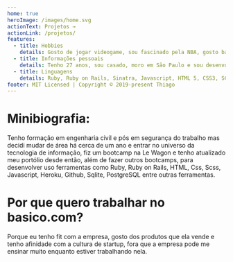 ```yaml
---
home: true
heroImage: /images/home.svg
actionText: Projetos →
actionLink: /projetos/
features:
  - title: Hobbies
    details: Gosto de jogar videogame, sou fascinado pela NBA, gosto basicamente de todos os esportes, de ver séries e filmes, de ouvir podcasts, mas meu maior hobbie é aprender coisas novas sempre.
  - title: Informações pessoais
    details: Tenho 27 anos, sou casado, moro em São Paulo e sou desenvolvedor full-stack.
  - title: Linguagens
    details: Ruby, Ruby on Rails, Sinatra, Javascript, HTML 5, CSS3, SCSS, NodeJS, React, VueJS, React Native.
footer: MIT Licensed | Copyright © 2019-present Thiago
---
```


# Minibiografia:

Tenho formação em engenharia civil e pós em segurança do trabalho mas decidi mudar de área há cerca de um ano e entrar no universo da tecnologia de informação, fiz um bootcamp na Le Wagon e tenho atualizado meu portólio desde então, além de fazer outros bootcamps, para desenvolver uso ferramentas como Ruby, Ruby on Rails, HTML, Css, Scss, Javascript, Heroku, Github, Sqlite, PostgreSQL entre outras ferramentas.

# Por que quero trabalhar no basico.com?

Porque eu tenho fit com a empresa, gosto dos produtos que ela vende e tenho afinidade com a cultura de startup, fora que a empresa pode me ensinar muito enquanto estiver trabalhando nela.
